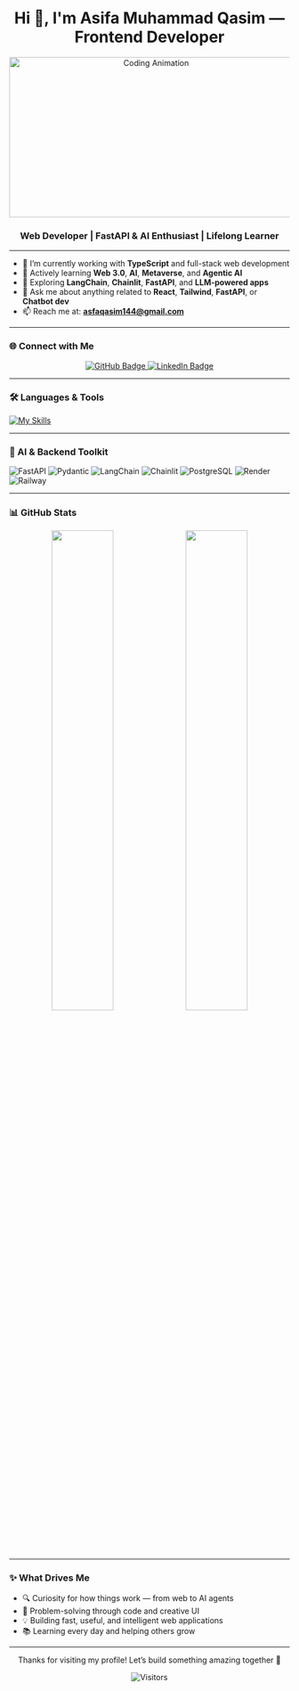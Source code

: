 <h1 align="center">Hi 👋, I'm Asifa Muhammad Qasim — Frontend Developer</h1>

<div align="center">
  <img src="https://i.pinimg.com/originals/ae/f4/48/aef44823d7c38cf6c17434598644c4c7.gif" alt="Coding Animation" height="288" width="512" />
</div>

<h3 align="center">Web Developer | FastAPI & AI Enthusiast | Lifelong Learner</h3>

---

- 🔭 I’m currently working with **TypeScript** and full-stack web development  
- 🌱 Actively learning **Web 3.0**, **AI**, **Metaverse**, and **Agentic AI**  
- 🤖 Exploring **LangChain**, **Chainlit**, **FastAPI**, and **LLM-powered apps**  
- 💬 Ask me about anything related to **React**, **Tailwind**, **FastAPI**, or **Chatbot dev**  
- 📫 Reach me at: **asfaqasim144@gmail.com**

---

### 🌐 Connect with Me

<div align="center">
  <a href="https://github.com/AsfaQasim" target="_blank">
    <img src="https://img.shields.io/badge/GitHub-181717?style=for-the-badge&logo=github&logoColor=white" alt="GitHub Badge"/>
  </a>
  <a href="https://www.linkedin.com/in/asifa-muhammad-qasim-006120305/" target="_blank">
    <img src="https://img.shields.io/badge/LinkedIn-0A66C2?style=for-the-badge&logo=linkedin&logoColor=white" alt="LinkedIn Badge"/>
  </a>
</div>

---

### 🛠️ Languages & Tools

[![My Skills](https://skillicons.dev/icons?i=html,css,tailwind,js,ts,react,nextjs,nodejs,py,git,github,vscode,figma)](https://skillicons.dev)

---

### 🧠 AI & Backend Toolkit

![FastAPI](https://img.shields.io/badge/FastAPI-005571?style=for-the-badge&logo=fastapi&logoColor=white)
![Pydantic](https://img.shields.io/badge/Pydantic-3178C6?style=for-the-badge&logo=python&logoColor=white)
![LangChain](https://img.shields.io/badge/LangChain-4B0082?style=for-the-badge)
![Chainlit](https://img.shields.io/badge/Chainlit-3C3C3C?style=for-the-badge&logo=python&logoColor=white)
![PostgreSQL](https://img.shields.io/badge/PostgreSQL-336791?style=for-the-badge&logo=postgresql&logoColor=white)
![Render](https://img.shields.io/badge/Render-00979D?style=for-the-badge&logo=render&logoColor=white)
![Railway](https://img.shields.io/badge/Railway-000000?style=for-the-badge&logo=railway&logoColor=white)

---

### 📊 GitHub Stats

<div align="center">
  <img src="https://github-readme-stats.vercel.app/api?username=AsfaQasim&show_icons=true&theme=dark&hide_border=true" width="47%"/>
  <img src="https://github-readme-stats.vercel.app/api/top-langs/?username=AsfaQasim&layout=compact&theme=dark&hide_border=true" width="47%"/>
</div>

---

### ✨ What Drives Me

- 🔍 Curiosity for how things work — from web to AI agents  
- 🧩 Problem-solving through code and creative UI  
- 💡 Building fast, useful, and intelligent web applications  
- 📚 Learning every day and helping others grow

---

<p align="center">Thanks for visiting my profile! Let’s build something amazing together 🚀</p>

<p align="center">
  <img src="https://visitor-badge.laobi.icu/badge?page_id=AsfaQasim.AsfaQasim" alt="Visitors"/>
</p>



